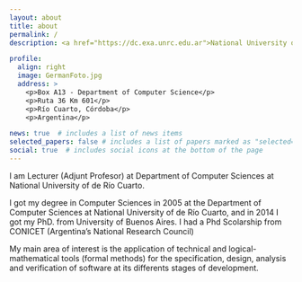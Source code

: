 ```yaml
---
layout: about
title: about
permalink: /
description: <a href="https://dc.exa.unrc.edu.ar">National University of Río Cuarto</a>. 

profile:
  align: right
  image: GermanFoto.jpg
  address: >
    <p>Box A13 - Department of Computer Science</p>
    <p>Ruta 36 Km 601</p>
    <p>Río Cuarto, Córdoba</p>
    <p>Argentina</p>

news: true  # includes a list of news items
selected_papers: false # includes a list of papers marked as "selected={true}"
social: true  # includes social icons at the bottom of the page
---
```


I am Lecturer (Adjunt Profesor) at Department of Computer Sciences at National University of de Río Cuarto.

I got my degree in Computer Sciences in 2005 at the Department of Computer Sciences at National University of de Río Cuarto, and in 2014 I got my PhD. from  University of Buenos Aires. I had a Phd Scolarship from CONICET (Argentina’s National Research Council)

My main area of interest is the application of technical and logical-mathematical tools (formal methods) for the specification, design, analysis and verification of software at its differents stages of development.